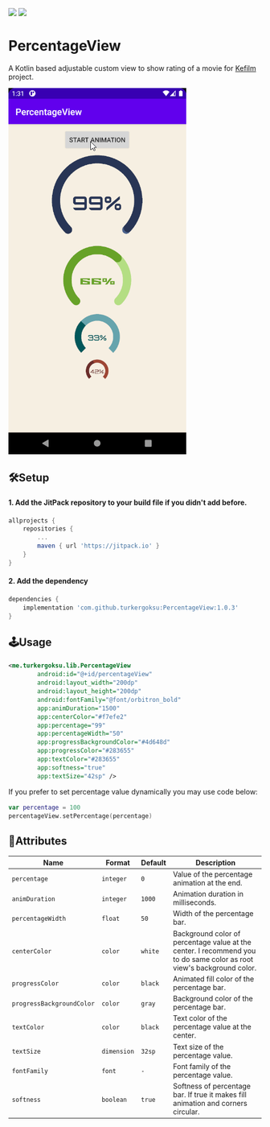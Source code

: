 [![](https://jitpack.io/v/turkergoksu/PercentageView.svg)](https://jitpack.io/#turkergoksu/PercentageView)
![](https://img.shields.io/badge/minSdkVersion-21-brightgreen.svg)

# PercentageView
A Kotlin based adjustable custom view to show rating of a movie for [Kefilm](https://github.com/turkergoksu/Kefilm) project.

![intro](screenshots/intro.gif?raw=true)

## 🛠️Setup
#### 1. Add the JitPack repository to your build file if you didn't add before.
```gradle
allprojects {
    repositories {
        ...
		maven { url 'https://jitpack.io' }
    }
}
```

#### 2. Add the dependency
```gradle
dependencies {
    implementation 'com.github.turkergoksu:PercentageView:1.0.3'
}
```

## 🕹️Usage
```xml
<me.turkergoksu.lib.PercentageView
        android:id="@+id/percentageView"
        android:layout_width="200dp"
        android:layout_height="200dp"
        android:fontFamily="@font/orbitron_bold"
        app:animDuration="1500"
        app:centerColor="#f7efe2"
        app:percentage="99"
        app:percentageWidth="50"
        app:progressBackgroundColor="#4d648d"
        app:progressColor="#283655"
        app:textColor="#283655"
        app:softness="true"
        app:textSize="42sp" />
```

If you prefer to set percentage value dynamically you may use code below:
```kotlin
var percentage = 100
percentageView.setPercentage(percentage)
```

## 📝Attributes
| Name | Format | Default | Description |
| ---- | ------ | ------- | ----------- |
|`percentage`|`integer`|`0`|Value of the percentage animation at the end.|
|`animDuration`|`integer`|`1000`|Animation duration in milliseconds.|
|`percentageWidth`|`float`|`50`|Width of the percentage bar.|
|`centerColor`|`color`|`white`|Background color of percentage value at the center. I recommend you to do same color as root view's background color. |
|`progressColor`|`color`|`black`|Animated fill color of the percentage bar.|
|`progressBackgroundColor`|`color`|`gray`|Background color of the percentage bar.|
|`textColor`|`color`|`black`|Text color of the percentage value at the center.|
|`textSize`|`dimension`|`32sp`|Text size of the percentage value.|
|`fontFamily`|`font`|`-`|Font family of the percentage value.|
|`softness`|`boolean`|`true`|Softness of percentage bar. If true it makes fill animation and corners circular.|
